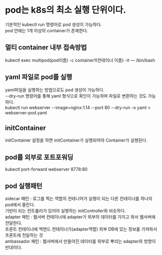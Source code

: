# pod는 k8s의 최소 실행 단위이다.
기본적인 kubectl run 명령어로 pod 생성이 가능하다. <br>
pod 안에는 1개 이상의 container가 존재한다. <br>
## 멀티 container 내부 접속방법
kubectl exec multipod(pod이름) -c container1(컨테이너 이름) -it — /bin/bash
## yaml 파일로 pod를 실행
yaml파일을 실행하는 방법으로도 pod 생성이 가능하다. <br>
--dry-run 명령어를 통해 yaml 형식으로 확인이 가능하며 파일로 변환하는 것도 가능하다. <br>
kubectl run webserver --image=nginx:1.14 --port 80 --dry-run -o yaml > webserver-pod.yaml
## initContainer
initContainer 설정을 하면 initContainer가 실행되어야 Container가 실행된다.
## pod를 외부로 포트포워딩
kubectl port-forward webserver 8778:80
## pod 실행패턴
sidecar 패턴 : 로그를 찍는 역할의 컨테니어가 실행이 되는 다른 컨테이너를 하나의 pod에서 올린다. <br>
기반이 되는 컨트롤러가 있어야 실행하는 initController와 비슷하다. <br>
adapter 패턴 : 웹서버 컨테이너에 adapter가 외부의 데이터를 가지고 와서 웹서버에 전달한다. <br>
프론트 컨테이너에 백엔드 컨테이너가(adapter역할) 외부 DB에 있는 정보를 가져와서 프론트에 전달하는 것 <br>
ambassador 패턴 : 웹서버에서 만들어진 데이터를 외부로 뿌리는 adapter와 방향이 반대이다.
